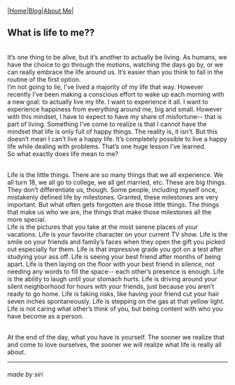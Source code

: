 |[Home](README.md)|[Blog](Blog.md)|[About Me](about.md)|

## What is life to me??
<br/>It’s one thing to be alive, but it’s another to actually be living. As humans, we have the choice to go through the motions, watching the days go by, or we can really embrace the life around us. It’s easier than you think to fall in the routine of the first option.
<br/>I’m not going to lie, I’ve lived a majority of my life that way. However recently I’ve been making a conscious effort to wake up each morning with a new goal: to actually live my life. I want to experience it all. I want to experience happiness from everything around me, big and small. However with this mindset, I have to expect to have my share of misfortune-- that is part of living. Something I’ve come to realize is that I cannot have the mindset that life is only full of happy things. The reality is, it isn’t. But this doesn’t mean I can’t live a happy life. It’s completely possible to live a happy life while dealing with problems. That’s one huge lesson I’ve learned.
<br/>So what exactly does life mean to me?

<br/>Life is the little things. There are so many things that we all experience. We all turn 18, we all go to college, we all get married, etc. These are big things. They don’t differentiate us, though. Some people, including myself once, mistakenly defined life by milestones. Granted, these milestones are very important. But what often gets forgotten are those little things. The things that make us who we are, the things that make those milestones all the more special.
<br/>Life is the pictures that you take at the most serene places of your vacations. Life is your favorite character on your current TV show. Life is the smile on your friends and family’s faces when they open the gift you picked out especially for them. Life is that impressive grade you got on a test after studying your ass off. Life is seeing your best friend after months of being apart. Life is then laying on the floor with your best friend in silence, not needing any words to fill the space-- each other’s presence is enough. Life is the ability to laugh until your stomach hurts. Life is driving around your silent neighborhood for hours with your friends, just because you aren’t ready to go home. Life is taking risks, like having your friend cut your hair seven inches spontaneously. Life is stepping on the gas at that yellow light. Life is not caring what other’s think of you, but being content with who you have become as a person.

<br/>At the end of the day, what you have is yourself. The sooner we realize that and come to love ourselves, the sooner we will realize what life is really all about.

---
###### made by siri

